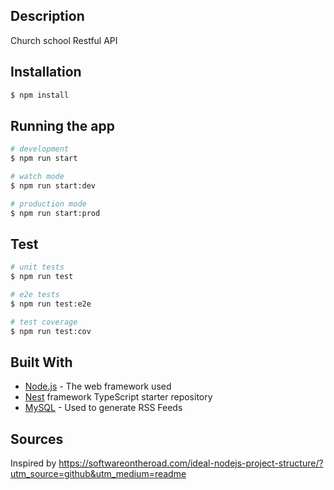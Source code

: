 

## Description

Church school Restful API 

## Installation

```bash
$ npm install
```

## Running the app

```bash
# development
$ npm run start

# watch mode
$ npm run start:dev

# production mode
$ npm run start:prod
```

## Test

```bash
# unit tests
$ npm run test

# e2e tests
$ npm run test:e2e

# test coverage
$ npm run test:cov
```

## Built With

* [Node.js](http://www.dropwizard.io/1.0.2/docs/) - The web framework used
* [Nest](https://github.com/nestjs/nest) framework TypeScript starter repository
* [MySQL](https://rometools.github.io/rome/) - Used to generate RSS Feeds


## Sources
Inspired by https://softwareontheroad.com/ideal-nodejs-project-structure/?utm_source=github&utm_medium=readme


